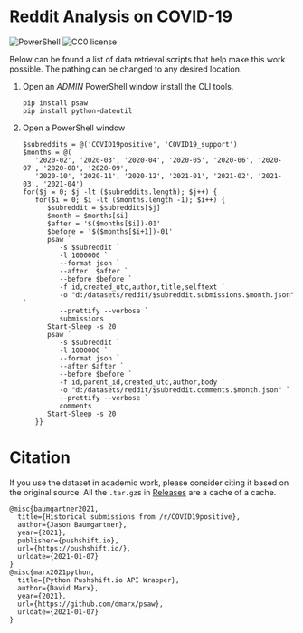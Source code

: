 # Reddit Analysis on COVID-19

![PowerShell](https://img.shields.io/badge/PowerShell-5.1.x-blue.svg)
![CC0 license](https://img.shields.io/badge/License-CC0-green.svg)

Below can be found a list of data retrieval scripts that help make this work possible.
The pathing can be changed to any desired location.

1. Open an _ADMIN_ PowerShell window install the CLI tools.
   ```{ps1}
   pip install psaw
   pip install python-dateutil
   ```
2. Open a PowerShell window
   ```{ps1}
   $subreddits = @('COVID19positive', 'COVID19_support')
   $months = @(
      '2020-02', '2020-03', '2020-04', '2020-05', '2020-06', '2020-07', '2020-08', '2020-09', 
      '2020-10', '2020-11', '2020-12', '2021-01', '2021-02', '2021-03', '2021-04')
   for($j = 0; $j -lt ($subreddits.length); $j++) {
      for($i = 0; $i -lt ($months.length -1); $i++) {
         $subreddit = $subreddits[$j]
         $month = $months[$i]
         $after = '$($months[$i])-01'
         $before = '$($months[$i+1])-01'
         psaw `
            -s $subreddit `
            -l 1000000 `
            --format json `
            --after  $after `
            --before $before `
            -f id,created_utc,author,title,selftext `
            -o "d:/datasets/reddit/$subreddit.submissions.$month.json" `
            --prettify --verbose `
            submissions
         Start-Sleep -s 20
         psaw `
            -s $subreddit `
            -l 1000000 `
            --format json `
            --after $after `
            --before $before `
            -f id,parent_id,created_utc,author,body `
            -o "d:/datasets/reddit/$subreddit.comments.$month.json" `
            --prettify --verbose `
            comments
         Start-Sleep -s 20
      }}
   ```
 
# Citation

If you use the dataset in academic work, please consider citing it based on the original source.
All the `.tar.gz`s in [Releases](https://github.com/RedditEpidemicAnalysis/data/releases) are a cache of a cache.

```{bib}
@misc{baumgartner2021,
  title={Historical submissions from /r/COVID19positive},
  author={Jason Baumgartner},
  year={2021},
  publisher={pushshift.io},
  url={https://pushshift.io/},
  urldate={2021-01-07}
}
@misc{marx2021python,
  title={Python Pushshift.io API Wrapper},
  author={David Marx},
  year={2021},
  url={https://github.com/dmarx/psaw},
  urldate={2021-01-07}
}
```
